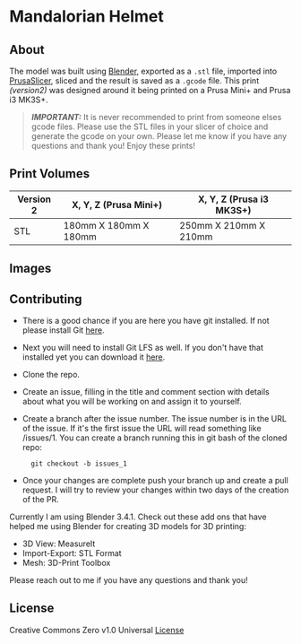 # Mandalorian Helmet

## About

The model was built using [Blender](https://www.blender.org/), exported as a `.stl` file, imported into [PrusaSlicer](https://www.prusa3d.com/page/prusaslicer_424/), sliced and the result is saved as a `.gcode` file. This print _(version2)_ was designed around it being printed on a Prusa Mini+ and Prusa i3 MK3S+.

> _**IMPORTANT:**_ It is never recommended to print from someone elses gcode files. Please use the STL files in your slicer of choice and generate the gcode on your own. Please let me know if you have any questions and thank you! Enjoy these prints!

## Print Volumes

| Version 2 |  X, Y, Z (Prusa Mini+) | X, Y, Z (Prusa i3 MK3S+) |
| ----------- | ----------- | ----------- |
| STL | 180mm X 180mm X 180mm | 250mm X 210mm X 210mm |

## Images

## Contributing

- There is a good chance if you are here you have git installed. If not please install Git [here](https://git-scm.com/).

- Next you will need to install Git LFS as well. If you don't have that installed yet you can download it [here](https://git-lfs.com/).

- Clone the repo.

- Create an issue, filling in the title and comment section with details about what you will be working on and assign it to yourself.

- Create a branch after the issue number. The issue number is in the URL of the issue. If it's the first issue the URL will read something like /issues/1. You can create a branch running this in git bash of the cloned repo: 

        git checkout -b issues_1

- Once your changes are complete push your branch up and create a pull request. I will try to review your changes within two days of the creation of the PR. 

Currently I am using Blender 3.4.1. Check out these add ons that have helped me using Blender for creating 3D models for 3D printing:

- 3D View: MeasureIt
- Import-Export: STL Format
- Mesh: 3D-Print Toolbox

Please reach out to me if you have any questions and thank you!

## License

Creative Commons Zero v1.0 Universal [License](LICENSE)
